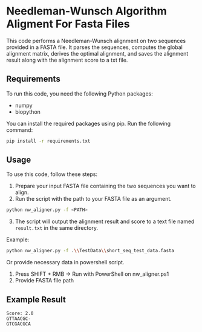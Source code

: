 # Needleman-Wunsch Algorithm Aligment For Fasta Files

This code performs a Needleman-Wunsch alignment on two sequences provided in a FASTA file. It parses the sequences, computes the global alignment matrix, derives the optimal alignment, and saves the alignment result along with the alignment score to a txt file.

## Requirements

To run this code, you need the following Python packages:

- numpy
- biopython

You can install the required packages using pip. Run the following command:

```sh
pip install -r requirements.txt
```

## Usage

To use this code, follow these steps:

1. Prepare your input FASTA file containing the two sequences you want to align.
2. Run the script with the path to your FASTA file as an argument.

```sh
python nw_aligner.py -f <PATH>
```

3. The script will output the alignment result and score to a text file named `result.txt` in the same directory.

Example:

```sh
python nw_aligner.py -f .\\TestData\\short_seq_test_data.fasta
```
Or provide necessary data in powershell script. 

1. Press SHIFT + RMB -> Run with PowerShell on nw_aligner.ps1
2. Provide FASTA file path

## Example Result

```
Score: 2.0
GTTAACGC-
GTCGACGCA
```

